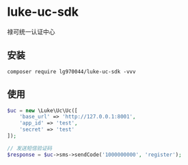 # luke-uc-sdk
禄可统一认证中心

## 安装

`composer require lg970044/luke-uc-sdk -vvv`

## 使用

```php
$uc = new \Luke\Uc\Uc([
    'base_url' => 'http://127.0.0.1:8001',
    'app_id' => 'test',
	'secret' => 'test'
]);

// 发送短信验证码
$response = $uc->sms->sendCode('1000000000', 'register');
```